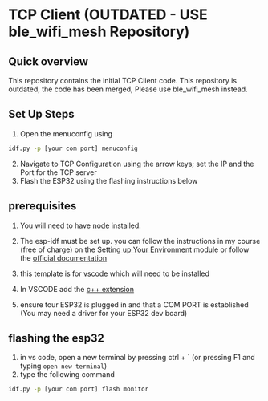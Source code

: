 # TCP Client (OUTDATED - USE ble_wifi_mesh Repository)

## Quick overview

This repository contains the initial TCP Client code. This repository is outdated, the code has been merged, Please use ble_wifi_mesh instead.

## Set Up Steps
1. Open the menuconfig using
```bash
idf.py -p [your com port] menuconfig
```
2. Navigate to TCP Configuration using the arrow keys; set the IP and the Port for the TCP server
3. Flash the ESP32 using the flashing instructions below

## prerequisites

1. You will need to have [node](https://nodejs.org) installed.
2. The esp-idf must be set up. you can follow the instructions in my course (free of charge) on the [Setting up Your Environment](https://www.learnesp32.com/2_introduction) module or follow the [official documentation](https://docs.espressif.com/projects/esp-idf/en/latest/get-started/#step-1-set-up-the-toolchain)
3. this template is for [vscode](https://code.visualstudio.com/download) which will need to be installed
4. In VSCODE add the [c++ extension](https://marketplace.visualstudio.com/items?itemName=ms-vscode.cpptools)

5. ensure tour ESP32 is plugged in and that a COM PORT is established (You may need a driver for your ESP32 dev board)

## flashing the esp32

1. in vs code, open a new terminal by pressing ctrl + \` (or pressing F1 and typing `open new terminal`)
2. type the following command

```bash
idf.py -p [your com port] flash monitor
```
